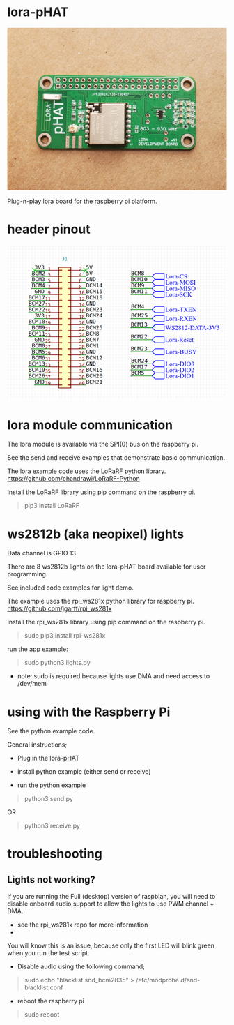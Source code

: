 # lora-pHAT

![board](screenshots/board.png)

Plug-n-play lora board for the raspberry pi platform.

# header pinout
![header pinout](screenshots/header.png)


# lora module communication
The lora module is available via the SPI(0) bus on the raspberry pi.

See the send and receive examples that demonstrate basic communication.

The lora example code uses the LoRaRF python library.
https://github.com/chandrawi/LoRaRF-Python

Install the LoRaRF library using pip command on the raspberry pi.

> pip3 install LoRaRF



# ws2812b (aka neopixel) lights
Data channel is GPIO 13

There are 8 ws2812b lights on the lora-pHAT board available for user programming.

See included code examples for light demo.

The example uses the rpi_ws281x python library for raspberry pi.
https://github.com/jgarff/rpi_ws281x

Install the rpi_ws281x library using pip command on the raspberry pi.
> sudo pip3 install rpi-ws281x

run the app example:
> sudo python3 lights.py
* note: sudo is required because lights use DMA and need access to /dev/mem

# using with the Raspberry Pi
See the python example code.

General instructions;

- Plug in the lora-pHAT

- install python example (either send or receive)

- run the python example
> python3 send.py

OR
> python3 receive.py


# troubleshooting

## Lights not working?

If you are running the Full (desktop) version of raspbian, you will need to disable onboard audio support to allow the lights to use PWM channel + DMA.
* see the rpi_ws281x repo for more information
* 
You will know this is an issue, because only the first LED will blink green when you run the test script.

- Disable audio using the following command;
> sudo echo "blacklist snd_bcm2835" >  /etc/modprobe.d/snd-blacklist.conf

- reboot the raspberry pi
> sudo reboot
